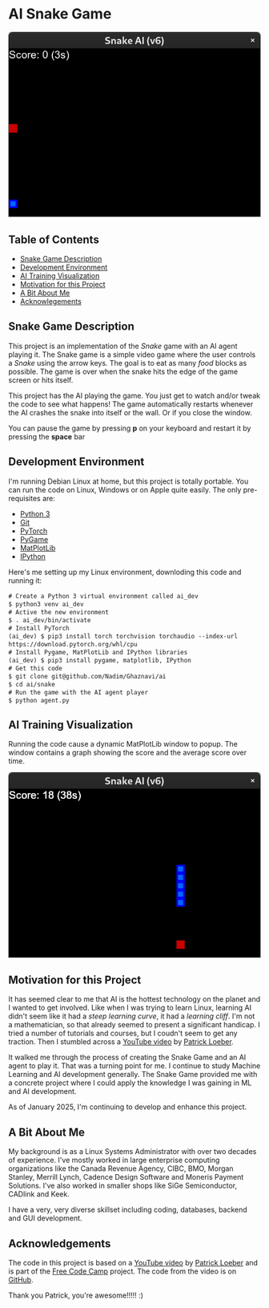 # AI Snake Game

![Snake Game](images/snake.png)

## Table of Contents

* [Snake Game Description](#snake-game-description)
* [Development Environment](#development-environment)
* [AI Training Visualization](#ai-training-visualization)
* [Motivation for this Project](#motivation-for-this-project)
* [A Bit About Me](#a-bit-about-me)
* [Acknowlegements](#acknowlegements)

## Snake Game Description

This project is an implementation of the *Snake* game with an AI agent playing it. The Snake game is a simple video game where the user controls a *Snake* using the arrow keys. The goal is to eat as many *food* blocks as possible. The game is over when the snake hits the edge of the game screen or hits itself.

This project has the AI playing the game. You just get to watch and/or tweak the code to see what happens! The game automatically restarts whenever the AI crashes the snake into itself or the wall. Or if you close the window.

You can pause the game by pressing **p** on your keyboard and restart it by pressing the **space** bar

## Development Environment

I'm running Debian Linux at home, but this project is totally portable. You can run the code on Linux, Windows or on Apple quite easily. The only pre-requisites are:

* [Python 3](https://python.org)
* [Git](https://git-scm.com/)
* [PyTorch](https://pytorch.org)
* [PyGame](https://www.pygame.org/)
* [MatPlotLib](https://matplotlib.org/)
* [IPython](https://ipython.org/)

Here's me setting up my Linux environment, downloding this code and running it:
```
# Create a Python 3 virtual environment called ai_dev
$ python3 venv ai_dev
# Active the new environment
$ . ai_dev/bin/activate
# Install PyTorch
(ai_dev) $ pip3 install torch torchvision torchaudio --index-url https://download.pytorch.org/whl/cpu
# Install Pygame, MatPlotLib and IPython libraries
(ai_dev) $ pip3 install pygame, matplotlib, IPython
# Get this code
$ git clone git@github.com/Nadim/Ghaznavi/ai
$ cd ai/snake
# Run the game with the AI agent player
$ python agent.py
```
## AI Training Visualization

Running the code cause a dynamic MatPlotLib window to popup. The window contains a graph showing the score and the average score over time.

![AI Agent Performance](images/ai-agent-performance.png)
          
## Motivation for this Project

It has seemed clear to me that AI is the hottest technology on the planet and I wanted to get involved. Like when I was trying to learn Linux, learning AI didn't seem like it had a *steep learning curve*, it had a *learning cliff*. I'm not a mathematician, so that already seemed to present a significant handicap. I tried a number of tutorials and courses, but I coudn't seem to get any traction. Then I stumbled across a [YouTube video](https://www.youtube.com/watch?v=L8ypSXwyBds&t=1042s&ab_channel=freeCodeCamp.org) by [Patrick Loeber](https://www.youtube.com/channel/UCbXgNpp0jedKWcQiULLbDTA).

It walked me through the process of creating the Snake Game and an AI agent to play it. That was a turning point for me. I continue to study Machine Learning and AI development generally. The Snake Game provided me with a concrete project where I could apply the knowledge I was gaining in ML and AI development.

As of January 2025, I'm continuing to develop and enhance this project.

## A Bit About Me

My background is as a Linux Systems Administrator with over two decades of experience. I've mostly worked in large enterprise computing organizations like the Canada Revenue Agency, CIBC, BMO, Morgan Stanley, Merrill Lynch, Cadence Design Software and Moneris Payment Solutions. I've also worked in smaller shops like SiGe Semiconductor, CADlink and Keek.

I have a very, very diverse skillset including coding, databases, backend and GUI development.

## Acknowledgements

The code in this project is based on a [YouTube video](https://www.youtube.com/watch?v=L8ypSXwyBds&t=1042s&ab_channel=freeCodeCamp.org) by [Patrick Loeber](https://www.youtube.com/channel/UCbXgNpp0jedKWcQiULLbDTA) and is part of the [Free Code Camp](https://www.youtube.com/@freecodecamp) project. The code from the video is on [GitHub](https://github.com/patrickloeber/snake-ai-pytorch).

Thank you Patrick, you're awesome!!!!! :)


